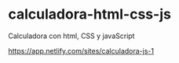 # calculadora-html-css-js
Calculadora con html, CSS y javaScript

https://app.netlify.com/sites/calculadora-js-1

